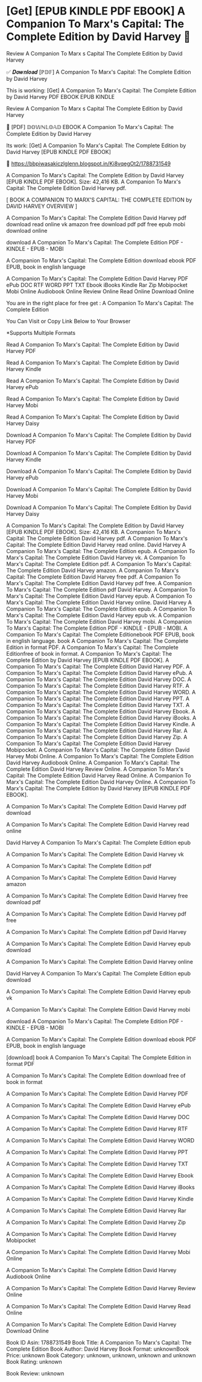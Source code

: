 # [Get] [EPUB KINDLE PDF EBOOK] A Companion To Marx's Capital: The Complete Edition by  David Harvey 📌
Review A Companion To Marx s Capital The Complete Edition by David Harvey

✅ 𝑫𝒐𝒘𝒏𝒍𝒐𝒂𝒅 [ℙ𝔻𝔽] A Companion To Marx's Capital: The Complete Edition by David Harvey

This is working: [Get] A Companion To Marx's Capital: The Complete Edition by David Harvey PDF EBOOK EPUB KINDLE


Review A Companion To Marx s Capital The Complete Edition by David Harvey

📌 [PDF] 𝔻𝕆𝕎ℕ𝕃𝕆𝔸𝔻 EBOOK A Companion To Marx's Capital: The Complete Edition by David Harvey

Its work: [Get] A Companion To Marx's Capital: The Complete Edition by David Harvey [EPUB KINDLE PDF EBOOK]



🌈 https://bbpiwasakiczlglenn.blogspot.in/Ki8vqegOt2/1788731549



A Companion To Marx's Capital: The Complete Edition by David Harvey [EPUB KINDLE PDF EBOOK]. Size: 42,416 KB. A Companion To Marx's Capital: The Complete Edition David Harvey pdf.

[ BOOK A COMPANION TO MARX'S CAPITAL: THE COMPLETE EDITION by DAVID HARVEY OVERVIEW ]

A Companion To Marx's Capital: The Complete Edition David Harvey pdf download read online vk amazon free download pdf pdf free epub mobi download online

download A Companion To Marx's Capital: The Complete Edition PDF - KINDLE - EPUB - MOBI

A Companion To Marx's Capital: The Complete Edition download ebook PDF EPUB, book in english language

A Companion To Marx's Capital: The Complete Edition David Harvey PDF ePub DOC RTF WORD PPT TXT Ebook iBooks Kindle Rar Zip Mobipocket Mobi Online Audiobook Online Review Online Read Online Download Online

You are in the right place for free get : A Companion To Marx's Capital: The Complete Edition

You Can Visit or Copy Link Below to Your Browser

*Supports Multiple Formats

Read A Companion To Marx's Capital: The Complete Edition by David Harvey PDF

Read A Companion To Marx's Capital: The Complete Edition by David Harvey Kindle

Read A Companion To Marx's Capital: The Complete Edition by David Harvey ePub

Read A Companion To Marx's Capital: The Complete Edition by David Harvey Mobi

Read A Companion To Marx's Capital: The Complete Edition by David Harvey Daisy

Download A Companion To Marx's Capital: The Complete Edition by David Harvey PDF

Download A Companion To Marx's Capital: The Complete Edition by David Harvey Kindle

Download A Companion To Marx's Capital: The Complete Edition by David Harvey ePub

Download A Companion To Marx's Capital: The Complete Edition by David Harvey Mobi

Download A Companion To Marx's Capital: The Complete Edition by David Harvey Daisy

A Companion To Marx's Capital: The Complete Edition by David Harvey [EPUB KINDLE PDF EBOOK]. Size: 42,416 KB. A Companion To Marx's Capital: The Complete Edition David Harvey pdf. A Companion To Marx's Capital: The Complete Edition David Harvey read online. David Harvey A Companion To Marx's Capital: The Complete Edition epub. A Companion To Marx's Capital: The Complete Edition David Harvey vk. A Companion To Marx's Capital: The Complete Edition pdf. A Companion To Marx's Capital: The Complete Edition David Harvey amazon. A Companion To Marx's Capital: The Complete Edition David Harvey free pdf. A Companion To Marx's Capital: The Complete Edition David Harvey pdf free. A Companion To Marx's Capital: The Complete Edition pdf David Harvey. A Companion To Marx's Capital: The Complete Edition David Harvey epub. A Companion To Marx's Capital: The Complete Edition David Harvey online. David Harvey A Companion To Marx's Capital: The Complete Edition epub. A Companion To Marx's Capital: The Complete Edition David Harvey epub vk. A Companion To Marx's Capital: The Complete Edition David Harvey mobi. A Companion To Marx's Capital: The Complete Edition PDF - KINDLE - EPUB - MOBI. A Companion To Marx's Capital: The Complete Editionebook PDF EPUB, book in english language. book A Companion To Marx's Capital: The Complete Edition in format PDF. A Companion To Marx's Capital: The Complete Editionfree of book in format. A Companion To Marx's Capital: The Complete Edition by David Harvey [EPUB KINDLE PDF EBOOK]. A Companion To Marx's Capital: The Complete Edition David Harvey PDF. A Companion To Marx's Capital: The Complete Edition David Harvey ePub. A Companion To Marx's Capital: The Complete Edition David Harvey DOC. A Companion To Marx's Capital: The Complete Edition David Harvey RTF. A Companion To Marx's Capital: The Complete Edition David Harvey WORD. A Companion To Marx's Capital: The Complete Edition David Harvey PPT. A Companion To Marx's Capital: The Complete Edition David Harvey TXT. A Companion To Marx's Capital: The Complete Edition David Harvey Ebook. A Companion To Marx's Capital: The Complete Edition David Harvey iBooks. A Companion To Marx's Capital: The Complete Edition David Harvey Kindle. A Companion To Marx's Capital: The Complete Edition David Harvey Rar. A Companion To Marx's Capital: The Complete Edition David Harvey Zip. A Companion To Marx's Capital: The Complete Edition David Harvey Mobipocket. A Companion To Marx's Capital: The Complete Edition David Harvey Mobi Online. A Companion To Marx's Capital: The Complete Edition David Harvey Audiobook Online. A Companion To Marx's Capital: The Complete Edition David Harvey Review Online. A Companion To Marx's Capital: The Complete Edition David Harvey Read Online. A Companion To Marx's Capital: The Complete Edition David Harvey Online. A Companion To Marx's Capital: The Complete Edition by David Harvey [EPUB KINDLE PDF EBOOK].

A Companion To Marx's Capital: The Complete Edition David Harvey pdf download

A Companion To Marx's Capital: The Complete Edition David Harvey read online

David Harvey A Companion To Marx's Capital: The Complete Edition epub

A Companion To Marx's Capital: The Complete Edition David Harvey vk

A Companion To Marx's Capital: The Complete Edition pdf

A Companion To Marx's Capital: The Complete Edition David Harvey amazon

A Companion To Marx's Capital: The Complete Edition David Harvey free download pdf

A Companion To Marx's Capital: The Complete Edition David Harvey pdf free

A Companion To Marx's Capital: The Complete Edition pdf David Harvey

A Companion To Marx's Capital: The Complete Edition David Harvey epub download

A Companion To Marx's Capital: The Complete Edition David Harvey online

David Harvey A Companion To Marx's Capital: The Complete Edition epub download

A Companion To Marx's Capital: The Complete Edition David Harvey epub vk

A Companion To Marx's Capital: The Complete Edition David Harvey mobi

download A Companion To Marx's Capital: The Complete Edition PDF - KINDLE - EPUB - MOBI

A Companion To Marx's Capital: The Complete Edition download ebook PDF EPUB, book in english language

[download] book A Companion To Marx's Capital: The Complete Edition in format PDF

A Companion To Marx's Capital: The Complete Edition download free of book in format

A Companion To Marx's Capital: The Complete Edition David Harvey PDF

A Companion To Marx's Capital: The Complete Edition David Harvey ePub

A Companion To Marx's Capital: The Complete Edition David Harvey DOC

A Companion To Marx's Capital: The Complete Edition David Harvey RTF

A Companion To Marx's Capital: The Complete Edition David Harvey WORD

A Companion To Marx's Capital: The Complete Edition David Harvey PPT

A Companion To Marx's Capital: The Complete Edition David Harvey TXT

A Companion To Marx's Capital: The Complete Edition David Harvey Ebook

A Companion To Marx's Capital: The Complete Edition David Harvey iBooks

A Companion To Marx's Capital: The Complete Edition David Harvey Kindle

A Companion To Marx's Capital: The Complete Edition David Harvey Rar

A Companion To Marx's Capital: The Complete Edition David Harvey Zip

A Companion To Marx's Capital: The Complete Edition David Harvey Mobipocket

A Companion To Marx's Capital: The Complete Edition David Harvey Mobi Online

A Companion To Marx's Capital: The Complete Edition David Harvey Audiobook Online

A Companion To Marx's Capital: The Complete Edition David Harvey Review Online

A Companion To Marx's Capital: The Complete Edition David Harvey Read Online

A Companion To Marx's Capital: The Complete Edition David Harvey Download Online

Book ID Asin: 1788731549
Book Title: A Companion To Marx's Capital: The Complete Edition
Book Author: David Harvey
Book Format: unknownBook Price: unknown
Book Category: unknown, unknown, unknown and unknown
Book Rating: unknown

Book Review: unknown
